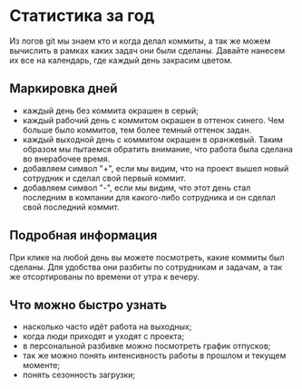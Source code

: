 [tags]:# "git, bitbucket, gitlab, log, stat, statistic, гит, лог, статистика, анализ, "
[recommendations]:# "recommendations, team_day"

# Статистика за год

Из логов git мы знаем кто и когда делал коммиты, а так же можем вычислить в рамках каких задач они были сделаны. Давайте нанесем их все на календарь, где каждый день закрасим цветом.

## Маркировка дней
- каждый день без коммита окрашен в серый;
- каждый рабочий день с коммитом окрашен в оттенок синего. Чем больше было коммитов, тем более темный оттенок задан.
- каждый выходной день с коммитом окрашен в оранжевый. Таким образом мы пытаемся обратить внимание, что работа была сделана во внерабочее время.
- добавляем символ "+", если мы видим, что на проект вышел новый сотрудник и сделал свой первый коммит.
- добавляем символ "-", если мы видим, что этот день стал последним в компании для какого-либо сотрудника и он сделал свой последний коммит.

## Подробная информация

При клике на любой день вы можете посмотреть, какие коммиты был сделаны. Для удобства они разбиты по сотрудникам и задачам, а так же отсортированы по времени от утра к вечеру.

## Что можно быстро узнать

- насколько часто идёт работа на выходных;
- когда люди приходят и уходят с проекта;
- в персональной разбивке можно посмотреть график отпусков;
- так же можно понять интенсивность работы в прошлом и текущем моменте;
- понять сезонность загрузки;
